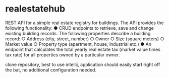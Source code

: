# realestatehub
REST API for a simple real estate registry for buildings. The API
provides the following functionality:
● CRUD endpoints to retrieve, save and change existing building records. The following
properties describe a building record:
○ Address (city, street, number)
○ Owner
○ Size (square meters)
○ Market value
○ Property type (apartment, house, industrial etc.)
● An endpoint that calculates the total yearly real estate tax (market value times tax rate) for
all properties owned by a particular owner. 

clone repository, best to use intellij, application should easily start right off the bat, no additional configuration needed.
